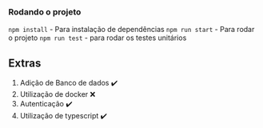 ### Rodando o projeto

`npm install` - Para instalação de dependências
`npm run start` - Para rodar o projeto
`npm run test` - para rodar os testes unitários

## Extras

1. Adição de Banco de dados ✔️
2. Utilização de docker ❌ 
3. Autenticação ✔️
4. Utilização de typescript ✔️
